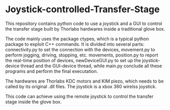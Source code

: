 # Joystick-controlled-Transfer-Stage
This repository contains python code to use a joystick and a GUI to control the transfer stage built by Thorlabs hardwares inside a traditional glove box.

The code mainly uses the package ctypes, which is a typical python package to exploit C++ commands. It is divided into several parts: connectivity.py to set the connection with the devices, movement.py to perform jogging, driving, stopping, etc. movements, position.py to report the real-time position of devices, newDeviceGUI.py to set up the joystick-device thread and the GUI-device thread, while main.py conclude all these programs and perform the final executation.

The hardwares are Thorlabs KDC motors and KIM piezo, which needs to be called by its original .dll files. The joystick is a xbox 360 wirelss joystick.

This code can achieve using the remote joystick to control the transfer stage inside the glove box.


